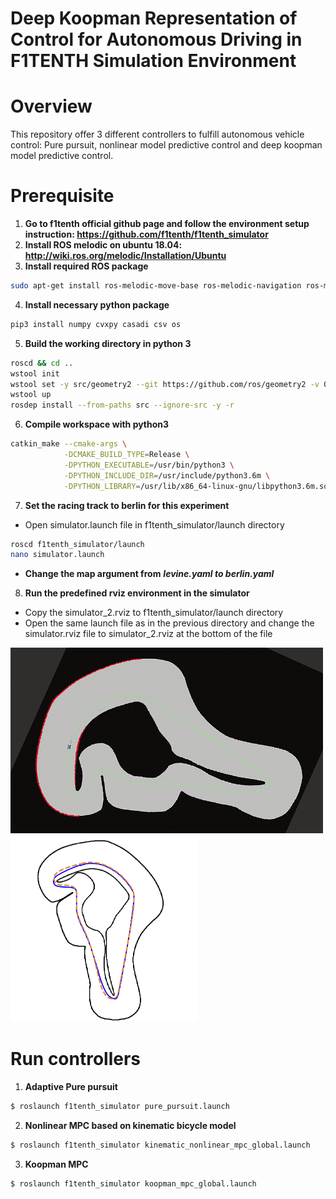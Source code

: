 # Deep Koopman Representation of Control for Autonomous Driving in F1TENTH Simulation Environment
# Overview
This repository offer 3 different controllers to fulfill autonomous vehicle control: Pure pursuit, nonlinear model predictive control and deep koopman model predictive control.

# Prerequisite
1. **Go to f1tenth official github page and follow the environment setup instruction: https://github.com/f1tenth/f1tenth_simulator**
2. **Install ROS melodic on ubuntu 18.04: http://wiki.ros.org/melodic/Installation/Ubuntu**
3. **Install required ROS package**
```bash
sudo apt-get install ros-melodic-move-base ros-melodic-navigation ros-melodic-teb-local-planner python3-catkin-pkg-modules python3-rospkg-modules python3-empy
```
4. **Install necessary python package**
```bash
pip3 install numpy cvxpy casadi csv os
```
5. **Build the working directory in python 3**
```bash
roscd && cd ..
wstool init
wstool set -y src/geometry2 --git https://github.com/ros/geometry2 -v 0.6.5
wstool up
rosdep install --from-paths src --ignore-src -y -r
```
6. **Compile workspace with python3**
```bash
catkin_make --cmake-args \
            -DCMAKE_BUILD_TYPE=Release \
            -DPYTHON_EXECUTABLE=/usr/bin/python3 \
            -DPYTHON_INCLUDE_DIR=/usr/include/python3.6m \
            -DPYTHON_LIBRARY=/usr/lib/x86_64-linux-gnu/libpython3.6m.so
```
7. **Set the racing track to berlin for this experiment**
- Open simulator.launch file in f1tenth_simulator/launch directory
```bash
roscd f1tenth_simulator/launch
nano simulator.launch
```
- **Change the map argument from** ***levine.yaml to berlin.yaml***

8. **Run the predefined rviz environment in the simulator**
- Copy the simulator_2.rviz to f1tenth_simulator/launch directory
- Open the same launch file as in the previous directory and change the simulator.rviz file to simulator_2.rviz at the bottom of the file

<img src = "/f1tenth_simulation.gif" width = "500"><img src = "/augmented_koopman_trajectory.png" width = "300">

# Run controllers
1. **Adaptive Pure pursuit**
```bash
$ roslaunch f1tenth_simulator pure_pursuit.launch
```
2. **Nonlinear MPC based on kinematic bicycle model**
```bash
$ roslaunch f1tenth_simulator kinematic_nonlinear_mpc_global.launch
```
3. **Koopman MPC**
```bash
$ roslaunch f1tenth_simulator koopman_mpc_global.launch
```
